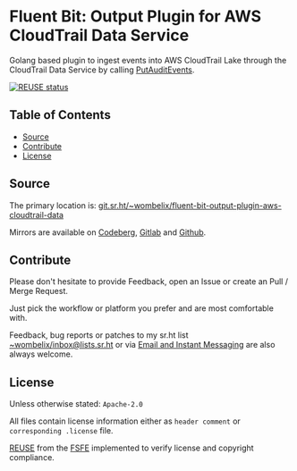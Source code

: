 <!--
SPDX-FileCopyrightText: 2024 Dominik Wombacher <dominik@wombacher.cc>

SPDX-License-Identifier: CC0-1.0
-->

# Fluent Bit: Output Plugin for AWS CloudTrail Data Service

Golang based plugin to ingest events into AWS CloudTrail Lake
through the CloudTrail Data Service by calling
[PutAuditEvents](https://docs.aws.amazon.com/awscloudtraildata/latest/APIReference/API_PutAuditEvents.html).

[![REUSE status](https://api.reuse.software/badge/git.sr.ht/~wombelix/fluent-bit-output-plugin-aws-cloudtrail-data)](https://api.reuse.software/info/git.sr.ht/~wombelix/fluent-bit-output-plugin-aws-cloudtrail-data)

## Table of Contents

* [Source](#source)
* [Contribute](#contribute)
* [License](#license)

## Source

The primary location is:
[git.sr.ht/~wombelix/fluent-bit-output-plugin-aws-cloudtrail-data](https://git.sr.ht/~wombelix/fluent-bit-output-plugin-aws-cloudtrail-data)

Mirrors are available on
[Codeberg](https://codeberg.org/wombelix/fluent-bit-output-plugin-aws-cloudtrail-data),
[Gitlab](https://gitlab.com/wombelix/fluent-bit-output-plugin-aws-cloudtrail-data)
and
[Github](https://github.com/wombelix/fluent-bit-output-plugin-aws-cloudtrail-data).

## Contribute

Please don't hesitate to provide Feedback,
open an Issue or create an Pull / Merge Request.

Just pick the workflow or platform you prefer and are most comfortable with.

Feedback, bug reports or patches to my sr.ht list
[~wombelix/inbox@lists.sr.ht](https://lists.sr.ht/~wombelix/inbox) or via
[Email and Instant Messaging](https://dominik.wombacher.cc/pages/contact.html)
are also always welcome.

## License

Unless otherwise stated: `Apache-2.0`

All files contain license information either as
`header comment` or `corresponding .license` file.

[REUSE](https://reuse.software) from the [FSFE](https://fsfe.org/)
implemented to verify license and copyright compliance.
